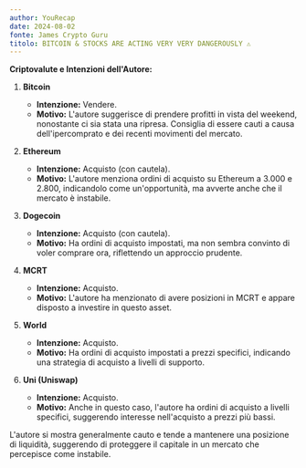 ```yaml
---
author: YouRecap
date: 2024-08-02
fonte: James Crypto Guru
titolo: BITCOIN & STOCKS ARE ACTING VERY VERY DANGEROUSLY ⚠
---
```


**Criptovalute e Intenzioni dell'Autore:**

1. **Bitcoin**
   - **Intenzione:** Vendere.
   - **Motivo:** L'autore suggerisce di prendere profitti in vista del weekend, nonostante ci sia stata una ripresa. Consiglia di essere cauti a causa dell'ipercomprato e dei recenti movimenti del mercato.

2. **Ethereum**
   - **Intenzione:** Acquisto (con cautela).
   - **Motivo:** L'autore menziona ordini di acquisto su Ethereum a 3.000 e 2.800, indicandolo come un'opportunità, ma avverte anche che il mercato è instabile.

3. **Dogecoin**
   - **Intenzione:** Acquisto (con cautela).
   - **Motivo:** Ha ordini di acquisto impostati, ma non sembra convinto di voler comprare ora, riflettendo un approccio prudente.

4. **MCRT**
   - **Intenzione:** Acquisto.
   - **Motivo:** L'autore ha menzionato di avere posizioni in MCRT e appare disposto a investire in questo asset.

5. **World**
   - **Intenzione:** Acquisto.
   - **Motivo:** Ha ordini di acquisto impostati a prezzi specifici, indicando una strategia di acquisto a livelli di supporto.

6. **Uni (Uniswap)**
   - **Intenzione:** Acquisto.
   - **Motivo:** Anche in questo caso, l'autore ha ordini di acquisto a livelli specifici, suggerendo interesse nell'acquisto a prezzi più bassi.

L'autore si mostra generalmente cauto e tende a mantenere una posizione di liquidità, suggerendo di proteggere il capitale in un mercato che percepisce come instabile.
